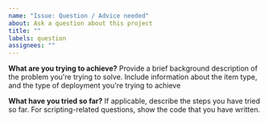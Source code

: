 ```yaml
---
name: "Issue: Question / Advice needed"
about: Ask a question about this project
title: ""
labels: question
assignees: ""
---
```


**What are you trying to achieve?**
Provide a brief background description of the problem you're trying to solve. Include information about the item type, and the type of deployment you're trying to achieve

**What have you tried so far?**
If applicable, describe the steps you have tried so far. For scripting-related questions, show the code that you have written.
